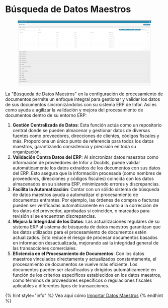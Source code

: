 # Búsqueda de Datos Maestros

<figure><img src="../../../.gitbook/assets/Bildschirmfoto 2024-05-08 um 11.14.26.png" alt=""><figcaption></figcaption></figure>

La "Búsqueda de Datos Maestros" en la configuración de procesamiento de documentos permite un enfoque integral para gestionar y validar los datos de sus documentos sincronizándolos con su sistema ERP de Infor. Así es como ayuda a agilizar la validación y mejora del procesamiento de documentos dentro de su entorno ERP:

1. **Gestión Centralizada de Datos**: Esta función actúa como un repositorio central donde se pueden almacenar y gestionar datos de diversas fuentes como proveedores, direcciones de clientes, códigos fiscales y más. Proporciona un único punto de referencia para todos los datos maestros, garantizando consistencia y precisión en toda su organización.
2. **Validación Contra Datos del ERP**: Al sincronizar datos maestros como información de proveedores de Infor a Docbits, puede validar automáticamente los datos extraídos de los documentos con sus datos del ERP. Esto asegura que la información procesada (como nombres de proveedores, direcciones y códigos fiscales) coincida con los datos almacenados en su sistema ERP, minimizando errores y discrepancias.
3. **Facilita la Automatización**: Contar con un sólido sistema de búsqueda de datos maestros ayuda a automatizar el procesamiento de documentos entrantes. Por ejemplo, las órdenes de compra o facturas pueden ser verificadas automáticamente en cuanto a la corrección de los datos del proveedor, aprobadas si coinciden, o marcadas para revisión si se encuentran discrepancias.
4. **Mejora la Integridad de los Datos**: Las actualizaciones regulares de su sistema ERP al sistema de búsqueda de datos maestros garantizan que los datos utilizados para el procesamiento de documentos estén actualizados. Esto reduce el riesgo de procesar documentos basados en información desactualizada, mejorando así la integridad general de las transacciones comerciales.
5. **Eficiencia en el Procesamiento de Documentos**: Con los datos maestros vinculados directamente y actualizados constantemente, el procesamiento de documentos se vuelve más eficiente. Los documentos pueden ser clasificados y dirigidos automáticamente en función de los criterios específicos establecidos en los datos maestros, como términos de proveedores específicos o regulaciones fiscales aplicables a diferentes tipos de transacciones.

{% hint style="info" %}
Vea aquí cómo [Importar Datos Maestros](../../setup/importing-customer-master-data/)
{% endhint %}
